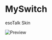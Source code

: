 MySwitch
========

esoTalk Skin

![Preview](https://raw.githubusercontent.com/davchezt/MySwitch/master/preview.jpg)
